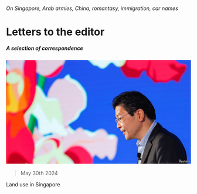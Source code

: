 ###### On Singapore, Arab armies, China, romantasy, immigration, car names

# Letters to the editor 

##### A selection of correspondence 

![image](images/20240511_LDP001.jpg) 

> May 30th 2024 


Land use in Singapore

